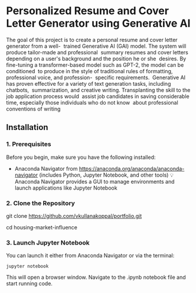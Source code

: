 # Personalized Resume and Cover Letter Generator using Generative AI

The goal of this project is to create a personal resume and cover letter generator from a well- 
trained Generative AI (GAI) model. The system will produce tailor-made and professional 
summary resumes and cover letters depending on a user's background and the position he or she 
desires. By fine-tuning a transformer-based model such as GPT-2, the model can be conditioned 
to produce in the style of traditional rules of formatting, professional voice, and profession- 
specific requirements. 
Generative AI has proven effective for a variety of text generation tasks, including chatbots, 
summarization, and creative writing. Transplanting the skill to the job application process would 
assist job candidates in saving considerable time, especially those individuals who do not know 
about professional conventions of writing

## Installation

### 1. Prerequisites

Before you begin, make sure you have the following installed:
* Anaconda Navigator from https://anaconda.org/anaconda/anaconda-navigator (includes Python, Jupyter Notebook, and other tools)
💡 Anaconda Navigator provides a GUI to manage environments and launch applications like Jupyter Notebook

### 2. Clone the Repository

git clone https://github.com/vkullanakoppal/portfolio.git

cd housing-market-influence

### 3. Launch Jupyter Notebook

You can launch it either from Anaconda Navigator or via the terminal:

```
jupyter notebook
```

This will open a browser window. Navigate to the .ipynb notebook file and start running code.
